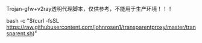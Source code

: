 Trojan-gfw+v2ray透明代理脚本，仅供参考，不能用于生产环境！！！

bash -c "$(curl -fsSL https://raw.githubusercontent.com/johnrosen1/transparentproxy/master/transparent.sh)"
